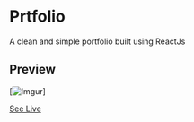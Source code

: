# Prtfolio

A clean and simple portfolio built using ReactJs

## Preview

[![Imgur](https://imgur.com/rqtDRtx)]

[See Live](https://rajshekhar26.github.io/cleanfolio)
